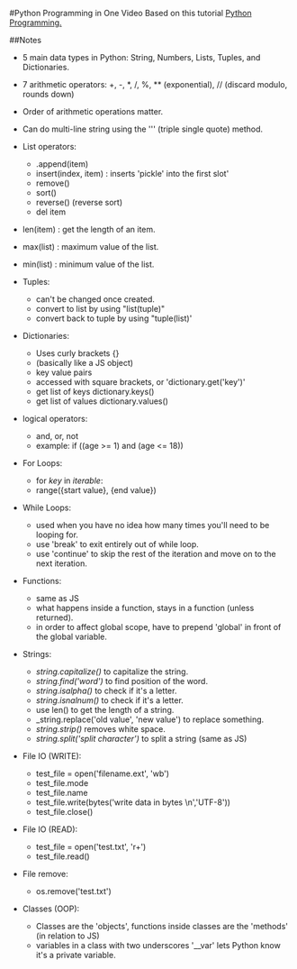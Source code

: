 #Python Programming in One Video
Based on this tutorial [Python Programming. ](https://www.youtube.com/watch?v=N4mEzFDjqtA&feature=youtu.be&t=2m23s)

##Notes
- 5 main data types in Python: String, Numbers, Lists, Tuples, and Dictionaries.
- 7 arithmetic operators: +, -, *, /, %, ** (exponential), // (discard modulo, rounds down)
- Order of arithmetic operations matter.
- Can do multi-line string using the ''' (triple single quote) method.
- List operators:
    - .append(item)
    - insert(index, item) : inserts 'pickle' into the first slot'
    - remove(<item>)
    - sort()
    - reverse() (reverse sort)
    - del item
- len(item) : get the length of an item.
- max(list) : maximum value of the list.
- min(list) : minimum value of the list.
- Tuples:
    - can't be changed once created.
    - convert to list by using "list(tuple)"
    - convert back to tuple by using "tuple(list)'
- Dictionaries:
    - Uses curly brackets {}
    - (basically like a JS object)
    - key value pairs 
    - accessed with square brackets, or 'dictionary.get('key')'
    - get list of keys dictionary.keys()
    - get list of values dictionary.values()
- logical operators:
    - and, or, not
    - example: if ((age >= 1) and (age <= 18))
- For Loops:
    - for _key_ in _iterable_:
    - range({start value}, {end value})
- While Loops:
    - used when you have no idea how many times you'll need to be looping for.
    - use 'break' to exit entirely out of while loop.
    - use 'continue' to skip the rest of the iteration and move on to the next iteration.
- Functions:
    - same as JS
    - what happens inside a function, stays in a function (unless returned).
    - in order to affect global scope, have to prepend 'global' in front of the global variable.
- Strings:
    - _string.capitalize()_ to capitalize the string.
    - _string.find('word')_ to find position of the word.
    - _string.isalpha()_ to check if it's a letter.
    - _string.isnalnum()_ to check if it's a letter.
    - use len() to get the length of a string.
    - _string.replace('old value', 'new value') to replace something.
    - _string.strip()_ removes white space.
    - _string.split('split character')_ to split a string (same as JS)
    
- File IO (WRITE):
    - test_file = open('filename.ext', 'wb')
    - test_file.mode
    - test_file.name
    - test_file.write(bytes('write data in bytes \n','UTF-8'))
    - test_file.close()
- File IO (READ):
    - test_file = open('test.txt', 'r+')
    - test_file.read()
- File remove:
    - os.remove('test.txt')
    
- Classes (OOP):
    - Classes are the 'objects', functions inside classes are the 'methods' (in relation to JS)
    - variables in a class with two underscores '__var' lets Python know it's a private variable.

    